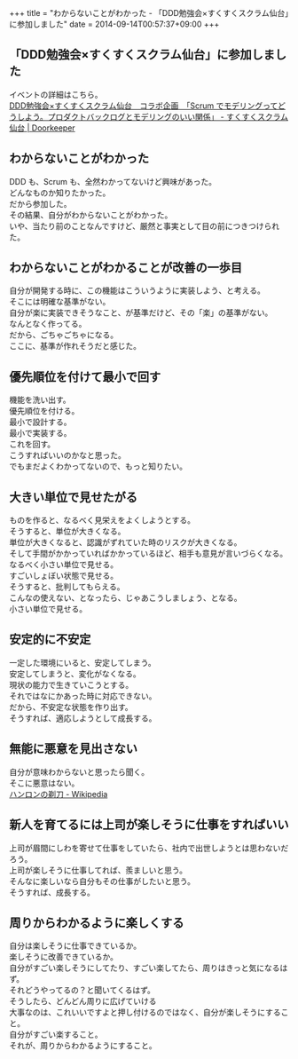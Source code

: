 +++
title = "わからないことがわかった - 「DDD勉強会×すくすくスクラム仙台」に参加しました"
date = 2014-09-14T00:57:37+09:00
+++

## 「DDD勉強会×すくすくスクラム仙台」に参加しました
イベントの詳細はこちら。  
[DDD勉強会×すくすくスクラム仙台　コラボ企画　「Scrum でモデリングってどうしよう。プロダクトバックログとモデリングのいい関係」 - すくすくスクラム仙台 | Doorkeeper](http://sukusuku-sendai.doorkeeper.jp/events/14558)

## わからないことがわかった
DDD も、Scrum も、全然わかってないけど興味があった。  
どんなものか知りたかった。  
だから参加した。  
その結果、自分がわからないことがわかった。  
いや、当たり前のことなんですけど、厳然と事実として目の前につきつけられた。

## わからないことがわかることが改善の一歩目
自分が開発する時に、この機能はこういうように実装しよう、と考える。  
そこには明確な基準がない。  
自分が楽に実装できそうなこと、が基準だけど、その「楽」の基準がない。  
なんとなく作ってる。  
だから、ごちゃごちゃになる。  
ここに、基準が作れそうだと感じた。

## 優先順位を付けて最小で回す
機能を洗い出す。  
優先順位を付ける。  
最小で設計する。  
最小で実装する。  
これを回す。  
こうすればいいのかなと思った。  
でもまだよくわかってないので、もっと知りたい。

## 大きい単位で見せたがる
ものを作ると、なるべく見栄えをよくしようとする。  
そうすると、単位が大きくなる。  
単位が大きくなると、認識がずれていた時のリスクが大きくなる。  
そして手間がかかっていればかかっているほど、相手も意見が言いづらくなる。  
なるべく小さい単位で見せる。  
すごいしょぼい状態で見せる。  
そうすると、批判してもらえる。  
こんなの使えない、となったら、じゃあこうしましょう、となる。  
小さい単位で見せる。

## 安定的に不安定
一定した環境にいると、安定してしまう。  
安定してしまうと、変化がなくなる。  
現状の能力で生きていこうとする。  
それではなにかあった時に対応できない。  
だから、不安定な状態を作り出す。  
そうすれば、適応しようとして成長する。

## 無能に悪意を見出さない
自分が意味わからないと思ったら聞く。  
そこに悪意はない。  
[ハンロンの剃刀 - Wikipedia](http://ja.wikipedia.org/wiki/%E3%83%8F%E3%83%B3%E3%83%AD%E3%83%B3%E3%81%AE%E5%89%83%E5%88%80)

## 新人を育てるには上司が楽しそうに仕事をすればいい
上司が眉間にしわを寄せて仕事をしていたら、社内で出世しようとは思わないだろう。  
上司が楽しそうに仕事してれば、羨ましいと思う。  
そんなに楽しいなら自分もその仕事がしたいと思う。  
そうすれば、成長する。

## 周りからわかるように楽しくする
自分は楽しそうに仕事できているか。  
楽しそうに改善できているか。  
自分がすごい楽しそうにしてたり、すごい楽してたら、周りはきっと気になるはず。  
それどうやってるの？と聞いてくるはず。  
そうしたら、どんどん周りに広げていける  
大事なのは、これいいですよと押し付けるのではなく、自分が楽しそうにすること。  
自分がすごい楽すること。  
それが、周りからわかるようにすること。
